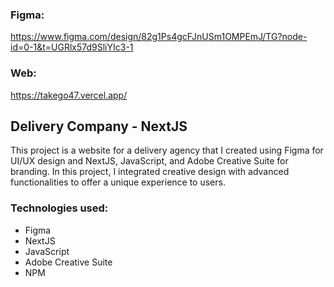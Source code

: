 ### Figma:
https://www.figma.com/design/82g1Ps4gcFJnUSm1OMPEmJ/TG?node-id=0-1&t=UGRlx57d9SliYIc3-1
### Web:
https://takego47.vercel.app/
## Delivery Company - NextJS

This project is a website for a delivery agency that I created using Figma for UI/UX design and NextJS, JavaScript, and Adobe Creative Suite for branding. In this project, I integrated creative design with advanced functionalities to offer a unique experience to users.

### Technologies used:
- Figma
- NextJS
- JavaScript
- Adobe Creative Suite
- NPM 

